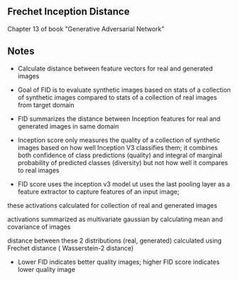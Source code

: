 ## Frechet Inception Distance

Chapter 13 of book "Generative Adversarial Network"


## Notes

* Calculate distance between feature vectors for real and generated images

* Goal of FID is to evaluate synthetic images based on stats of a collection of synthetic images compared to stats of a collection of real images from target domain

* FID summarizes the distance between Inception features for real and generated images in same domain


* Inception score only measures the quality of a collection of synthetic images based on how well Inception V3 classifies them; it combines both confidence of class predictions (quality) and integral of marginal probability of predicted classes (diversity) but not how well it compares to real images

* FID score uses the inception v3 model ut uses the last pooling layer as a feature extractor to capture features of an input image;

these activations calculated for collection of real and generated images

activations summarized as multivariate gaussian by calculating mean and covariance of images

distance between these 2 distributions (real, generated) calculated using Frechet distance ( Wasserstein-2 distance)

* Lower FID indicates better quality images; higher FID score indicates lower quality image
